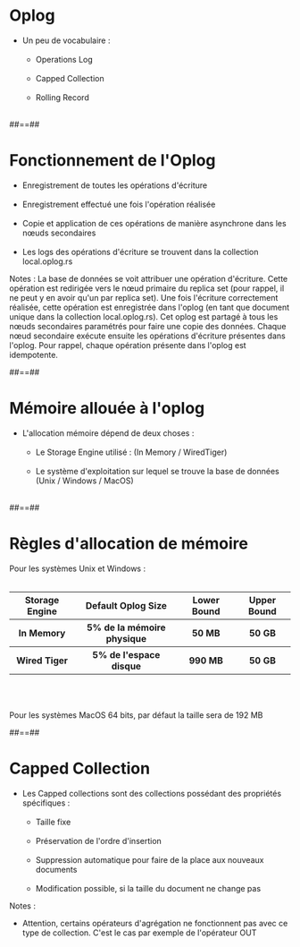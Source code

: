 <!-- .slide -->
# Oplog
- Un peu de vocabulaire : <br/><br/>
    - Operations Log <br/><br/>
    - Capped Collection <br/><br/>
    - Rolling Record <br/><br/>

##==##

<!-- .slide -->
# Fonctionnement de l'Oplog
- Enregistrement de toutes les opérations d'écriture <br/><br/>
- Enregistrement effectué une fois l'opération réalisée <br/><br/>
- Copie et application de ces opérations de manière asynchrone dans les nœuds secondaires <br/><br/>
- Les logs des opérations d'écriture se trouvent dans la collection local.oplog.rs

Notes :
La base de données se voit attribuer une opération d'écriture. Cette opération est redirigée vers le nœud primaire du replica set (pour rappel, il ne peut y en avoir qu'un par replica set).
Une fois l'écriture correctement réalisée, cette opération est enregistrée dans l'oplog (en tant que document unique dans la collection local.oplog.rs). Cet oplog est partagé à tous les nœuds
secondaires paramétrés pour faire une copie des données. Chaque nœud secondaire exécute ensuite les opérations d'écriture présentes dans l'oplog.
Pour rappel, chaque opération présente dans l'oplog est idempotente.

##==##

<!-- .slide -->
# Mémoire allouée à l'oplog
- L'allocation mémoire dépend de deux choses :<br/><br/>
    - Le Storage Engine utilisé : (In Memory / WiredTiger) <br/><br/>
    - Le système d'exploitation sur lequel se trouve la base de données (Unix / Windows / MacOS)<br/><br/>

##==##

<!-- .slide -->
# Règles d'allocation de mémoire
Pour les systèmes Unix et Windows :<br/><br/>

<table>
    <thead>
        <tr>
            <th>Storage Engine</th>
            <th>Default Oplog Size</th>
            <th>Lower Bound</th>
            <th>Upper Bound</th>
        </tr>
    </thead>
    <tbody>
        <tr>
            <th>In Memory</th>
            <th>5% de la mémoire physique</th>
            <th>50 MB</th>
            <th>50 GB</th>
        </tr>
        <tr>
            <th>Wired Tiger</th>
            <th>5% de l'espace disque</th>
            <th>990 MB</th>
            <th>50 GB</th>
        </tr>
    </tbody>
</table>

<br/><br/>

Pour les systèmes MacOS 64 bits, par défaut la taille sera de 192 MB

##==##

<!-- .slide -->
# Capped Collection
- Les Capped collections sont des collections possédant des propriétés spécifiques : <br/><br/>
    - Taille fixe <br/><br/>
    - Préservation de l'ordre d'insertion<br/><br/>
    - Suppression automatique pour faire de la place aux nouveaux documents<br/><br/>
    - Modification possible, si la taille du document ne change pas

Notes :
- Attention, certains opérateurs d'agrégation ne fonctionnent pas avec ce type de collection. C'est le cas par exemple de l'opérateur OUT


